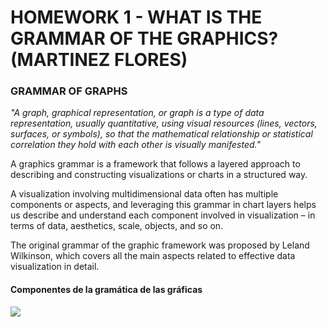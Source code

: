 # HOMEWORK 1 - WHAT IS THE GRAMMAR OF THE GRAPHICS? (MARTINEZ FLORES)

### GRAMMAR OF GRAPHS 

_"A graph, graphical representation, or graph is a type of data representation, usually quantitative, using visual resources (lines, vectors, surfaces, or symbols), so that the mathematical relationship or statistical correlation they hold with each other is visually manifested."_

A graphics grammar is a framework that follows a layered approach to describing and constructing visualizations or charts in a structured way.

A visualization involving multidimensional data often has multiple components or aspects, and leveraging this grammar in chart layers helps us describe and understand each component involved in visualization – in terms of data, aesthetics, scale, objects, and so on.

The original grammar of the graphic framework was proposed by Leland Wilkinson, which covers all the main aspects related to effective data visualization in detail.

#### Componentes de la gramática de las gráficas 

![](https://github.com/sebastiansandovalcastro/DataMining/tree/unit2/homeworks/MartinezFlores/Images/Triangle.png)